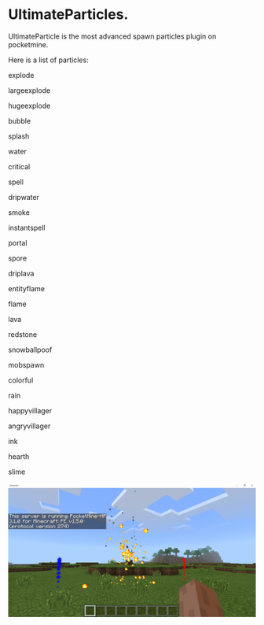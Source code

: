# UltimateParticles.
UltimateParticle is the most advanced spawn particles plugin on pocketmine.

Here is a list of particles:

explode

largeexplode

hugeexplode

bubble

splash

water

critical

spell

dripwater

smoke

instantspell

portal

spore

driplava

entityflame

flame

lava

redstone

snowballpoof

mobspawn

colorful

rain

happyvillager

angryvillager

ink

hearth

slime

![Alt text](screenshot.png?raw=true "Title")
